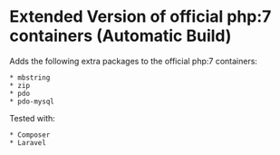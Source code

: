 # Extended Version of official php:7 containers (Automatic Build)
Adds the following extra packages to the official php:7 containers:

	* mbstring
	* zip
	* pdo
	* pdo-mysql

Tested with:
	
	* Composer
	* Laravel
